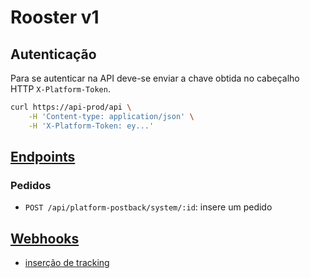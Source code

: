 # Rooster v1

## Autenticação

Para se autenticar na API deve-se enviar a chave obtida no cabeçalho HTTP `X-Platform-Token`.

```sh
curl https://api-prod/api \
    -H 'Content-type: application/json' \
    -H 'X-Platform-Token: ey...'
```

## [Endpoints](/v1/endpoints.md)

### Pedidos

- `POST /api/platform-postback/system/:id`: insere um pedido

## [Webhooks](/v1/webhooks.md)

- [inserção de tracking](/v1/webhooks.md#atualização-de-tracking)

